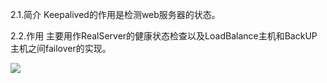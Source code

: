 2.1.简介
Keepalived的作用是检测web服务器的状态。


2.2.作用
主要用作RealServer的健康状态检查以及LoadBalance主机和BackUP主机之间failover的实现。

![](https://i.imgur.com/iGCSFH4.png)